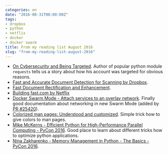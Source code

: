 ```yaml
---
categories: en
date: "2016-08-31T00:00:00Z"
tags:
- dropbox
- python
- netflix
- docker
- docker swarm
title: From my reading list August 2016
slug: "from-my-reading-list-august-2016"
---
```


- [On Cybersecurity and Being
  Targeted](http://www.kennethreitz.org/essays/on-cybersecurity-and-being-targeted).
  Author of popular python module `requests` tells us a story about how his
  account was targeted for obvious reasons.
- [Fast and Accurate Document Detection for Scanning by Dropbox](https://blogs.dropbox.com/tech/2016/08/fast-and-accurate-document-detection-for-scanning/).
- [Fast Document Rectification and Enhancement](https://blogs.dropbox.com/tech/2016/08/fast-document-rectification-and-enhancement/).
- [Building fast.com by Netflix](http://techblog.netflix.com/2016/08/building-fastcom.html)
- [Docker Swarm Mode - Attach services to an overlay network](https://github.com/sfsmithcha/docker/blob/190c1aa3a4ef26f89fb6244a4ec1c9af50cfdb5a/docs/swarm/networking.md).
    Finally good documentation about networking in new Swarm Mode (added by [PR #25420](https://github.com/docker/docker/pull/25420)).
- [Colorized man pages: Understood and customized](http://boredzo.org/blog/archives/2016-08-15/colorized-man-pages-understood-and-customized).
    Simple trick how to give colors to man pages.
- [Mike McKerns - Efficient Python for High-Performance Parallel Computing - PyCon 2016](https://www.youtube.com/watch?v=6zQhUlMYea4).
    Good place to learn about different tricks how to optimize python applications.
- [Nina Zakharenko - Memory Management in Python - The Basics - PyCon 2016](https://www.youtube.com/watch?v=F6u5rhUQ6dU).